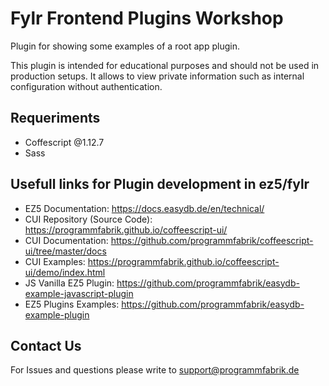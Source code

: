 # Fylr Frontend Plugins Workshop

Plugin for showing some examples of a root app plugin.

This plugin is intended for educational purposes and should not be used in production setups. It allows to view private information such as internal configuration without authentication.

## Requeriments
 - Coffescript @1.12.7
 - Sass


## Usefull links for Plugin development in ez5/fylr 
 - EZ5 Documentation: https://docs.easydb.de/en/technical/
 - CUI Repository (Source Code): https://programmfabrik.github.io/coffeescript-ui/
 - CUI Documentation: https://github.com/programmfabrik/coffeescript-ui/tree/master/docs
 - CUI Examples: https://programmfabrik.github.io/coffeescript-ui/demo/index.html
 - JS Vanilla EZ5 Plugin: https://github.com/programmfabrik/easydb-example-javascript-plugin
 - EZ5 Plugins Examples: https://github.com/programmfabrik/easydb-example-plugin


## Contact Us
For Issues and questions please write to support@programmfabrik.de